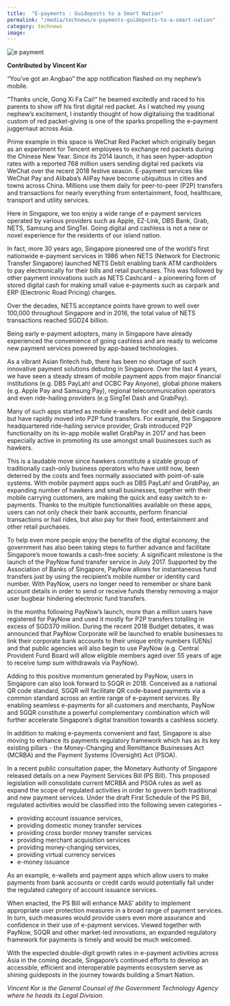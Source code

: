 ```yaml
---
title:  "E-payments : Guideposts to a Smart Nation"
permalink: "/media/technews/e-payments-guideposts-to-a-smart-nation"
category: technews
image: 
---
```


![e payment](/images/technews/e-payments-guideposts-to-a-smart-nation-part-1.jpg)

**Contributed by Vincent Kor**

“You’ve got an Angbao” the app notification flashed on my nephew’s mobile. 

“Thanks uncle, Gong Xi Fa Cai!“ he beamed excitedly and raced to his parents to show off his first digital red packet. As I watched my young nephew’s excitement, I instantly thought of how digitalising the traditional custom of red packet-giving is one of the sparks propelling the e-payment juggernaut across Asia. 

Prime example in this space is WeChat Red Packet which originally began as an experiment for Tencent employees to exchange red packets during the Chinese New Year. Since its 2014 launch, it has seen hyper-adoption rates with a reported 768 million users sending digital red packets via WeChat over the recent 2018 festive season. E-payment services like WeChat Pay and Alibaba’s AliPay have become ubiquitous in cities and towns across China. Millions use them daily for peer-to-peer (P2P) transfers and transactions for nearly everything from entertainment, food, healthcare, transport and utility services.  

Here in Singapore, we too enjoy a wide range of e-payment services operated by various providers such as Apple, EZ-Link, DBS Bank, Grab, NETS, Samsung and SingTel. Going digital and cashless is not a new or novel experience for the residents of our island nation. 

In fact, more 30 years ago, Singapore pioneered one of the world’s first nationwide e-payment services in 1986 when NETS (Network for Electronic Transfer Singapore) launched NETS Debit enabling bank ATM cardholders to pay electronically for their bills and retail purchases. This was followed by other payment innovations such as NETS Cashcard - a pioneering form of stored digital cash for making small value e-payments such as carpark and ERP (Electronic Road Pricing) charges. 

Over the decades, NETS acceptance points have grown to well over 100,000 throughout Singapore and in 2016, the total value of NETS transactions reached SGD24 billion. 
 
Being early e-payment adopters, many in Singapore have already experienced the convenience of going cashless and are ready to welcome new payment services powered by app-based technologies. 

As a vibrant Asian fintech hub, there has been no shortage of such innovative payment solutions debuting in Singapore. Over the last 4 years, we have seen a steady stream of mobile payment apps from major financial institutions (e.g. DBS PayLah! and OCBC Pay Anyone), global phone makers (e.g. Apple Pay and Samsung Pay), regional telecommunication operators and even ride-hailing providers (e.g SingTel Dash and GrabPay). 

Many of such apps started as mobile e-wallets for credit and debit cards but have rapidly moved into P2P fund transfers. For example, the Singapore headquartered ride-hailing service provider, Grab introduced P2P functionality on its in-app mobile wallet GrabPay in 2017 and has been especially active in promoting its use amongst small businesses such as hawkers. 

This is a laudable move since hawkers constitute a sizable group of traditionally cash-only business operators who have until now, been deterred by the costs and fees normally associated with point-of-sale systems. With mobile payment apps such as DBS PayLah! and GrabPay, an expanding number of hawkers and small businesses, together with their mobile carrying customers, are making the quick and easy switch to e-payments. Thanks to the multiple functionalities available on these apps, users can not only check their bank accounts, perform financial transactions or hail rides, but also pay for their food, entertainment and other retail purchases.

To help even more people enjoy the benefits of the digital economy, the government has also been taking steps to further advance and facilitate Singapore’s move towards a cash-free society. A significant milestone is the launch of the PayNow fund transfer service in July 2017. Supported by the Association of Banks of Singapore, PayNow allows for instantaneous fund transfers just by using the recipient’s mobile number or identity card number. With PayNow, users no longer need to remember or share bank account details in order to send or receive funds thereby removing a major user bugbear hindering electronic fund transfers. 

In the months following PayNow’s launch, more than a million users have registered for PayNow and used it mostly for P2P transfers totalling in excess of SGD370 million. During the recent 2018 Budget debates, it was announced that PayNow Corporate will be launched to enable businesses to link their corporate bank accounts to their unique entity numbers (UENs) and that public agencies will also begin to use PayNow (e.g. Central Provident Fund Board will allow eligible members aged over 55 years of age to receive lump sum withdrawals via PayNow). 

Adding to this positive momentum generated by PayNow, users in Singapore can also look forward to SGQR in 2018. Conceived as a national QR code standard, SGQR will facilitate QR code-based payments via a common standard across an entire range of e-payment services. By enabling seamless e-payments for all customers and merchants, PayNow and SGQR constitute a powerful complementary combination which will further accelerate Singapore’s digital transition towards a cashless society.    

In addition to making e-payments convenient and fast, Singapore is also moving to enhance its payments regulatory framework which has as its key existing pillars - the Money-Changing and Remittance Businesses Act (MCRBA) and the Payment Systems (Oversight) Act (PSOA). 

In a recent public consultation paper, the Monetary Authority of Singapore released details on a new Payment Services Bill (PS Bill). This proposed legislation will consolidate current MCRBA and PSOA rules as well as expand the scope of regulated activities in order to govern both traditional and new payment services. Under the draft First Schedule of the PS Bill, regulated activities would be classified into the following seven categories – 
- providing account issuance services,
- providing domestic money transfer services
- providing cross border money transfer services
- providing merchant acquisition services
- providing money-changing services,
- providing virtual currency services
- e-money issuance

As an example, e-wallets and payment apps which allow users to make payments from bank accounts or credit cards would potentially fall under the regulated category of account issuance services.

When enacted, the PS Bill will enhance MAS’ ability to implement appropriate user protection measures in a broad range of payment services. In turn, such measures would provide users even more assurance and confidence in their use of e-payment services. Viewed together with PayNow, SGQR and other market-led innovations, an expanded regulatory framework for payments is timely and would be much welcomed.

With the expected double-digit growth rates in e-payment activities across Asia in the coming decade, Singapore’s continued efforts to develop an accessible, efficient and interoperable payments ecosystem serve as shining guideposts in the journey towards building a Smart Nation.

*Vincent Kor is the General Counsel of the Government Technology Agency where he heads its Legal Division.*
